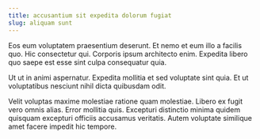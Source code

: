 ```yaml
---
title: accusantium sit expedita dolorum fugiat
slug: aliquam sunt
---
```


Eos eum voluptatem praesentium deserunt. Et nemo et eum illo a facilis quo. Hic consectetur qui. Corporis ipsum architecto enim. Expedita libero quo saepe est esse sint culpa consequatur quia.

Ut ut in animi aspernatur. Expedita mollitia et sed voluptate sint quia. Et ut voluptatibus nesciunt nihil dicta quibusdam odit.

Velit voluptas maxime molestiae ratione quam molestiae. Libero ex fugit vero omnis alias. Error mollitia quis. Excepturi distinctio minima quidem quisquam excepturi officiis accusamus veritatis. Autem voluptate similique amet facere impedit hic tempore.
